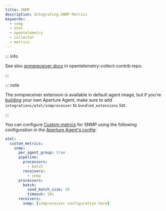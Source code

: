 ```yaml
---
title: SNMP
description: Integrating SNMP Metrics
keywords:
  - snmp
  - otel
  - opentelemetry
  - collector
  - metrics
---
```


::: info

See also [snmpreceiver docs][receiver] in opentelemetry-collect-contrib repo.

:::

::: note

The snmpreceiver extension is available in default agent image, but if you're [building][build] your own Aperture Agent, make sure to add `integrations/otel/snmpreceiver` to `bundled_extensions` list.

:::

You can configure [Custom metrics][custom-metrics] for SNMP using the following
configuration in the [Aperture Agent's config][agent-config]:

```yaml
otel:
  custom_metrics:
    snmp:
      per_agent_group: true
      pipeline:
        processors:
          - batch
        receivers:
          - snmp
      processors:
        batch:
          send_batch_size: 10
          timeout: 10s
      receivers:
        snmp: [snmpreceiver configuration here]
```

[build]: /reference/aperturectl/build/agent/agent.md
[receiver]:
  https://github.com/open-telemetry/opentelemetry-collector-contrib/tree/main/receiver/snmpreceiver
[custom-metrics]: /reference/configuration/agent.md#custom-metrics-config
[agent-config]: /reference/configuration/agent.md#agent-o-t-e-l-config
